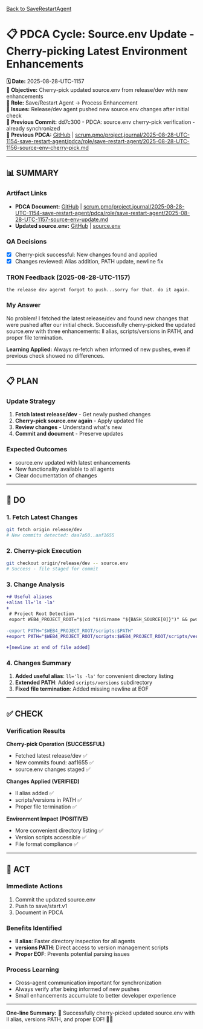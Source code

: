 [Back to SaveRestartAgent](../../../../roles/SaveRestartAgent/)

# 📋 **PDCA Cycle: Source.env Update - Cherry-picking Latest Environment Enhancements**

**🗓️ Date:** 2025-08-28-UTC-1157  
**🎯 Objective:** Cherry-pick updated source.env from release/dev with new enhancements  
**👤 Role:** Save/Restart Agent → Process Enhancement  
**🚨 Issues:** Release/dev agent pushed new source.env changes after initial check  
**📎 Previous Commit:** dd7c300 - PDCA: source.env cherry-pick verification - already synchronized  
**🔗 Previous PDCA:** [GitHub](https://github.com/Cerulean-Circle-GmbH/Web4Articles/blob/save/start.v1/scrum.pmo/project.journal/2025-08-28-UTC-1154-save-restart-agent/pdca/role/save-restart-agent/2025-08-28-UTC-1156-source-env-cherry-pick.md) | [scrum.pmo/project.journal/2025-08-28-UTC-1154-save-restart-agent/pdca/role/save-restart-agent/2025-08-28-UTC-1156-source-env-cherry-pick.md](scrum.pmo/project.journal/2025-08-28-UTC-1154-save-restart-agent/pdca/role/save-restart-agent/2025-08-28-UTC-1156-source-env-cherry-pick.md)

---

## **📊 SUMMARY**

### **Artifact Links**
- **PDCA Document:** [GitHub](https://github.com/Cerulean-Circle-GmbH/Web4Articles/blob/save/start.v1/scrum.pmo/project.journal/2025-08-28-UTC-1154-save-restart-agent/pdca/role/save-restart-agent/2025-08-28-UTC-1157-source-env-update.md) | [scrum.pmo/project.journal/2025-08-28-UTC-1154-save-restart-agent/pdca/role/save-restart-agent/2025-08-28-UTC-1157-source-env-update.md](scrum.pmo/project.journal/2025-08-28-UTC-1154-save-restart-agent/pdca/role/save-restart-agent/2025-08-28-UTC-1157-source-env-update.md)
- **Updated source.env:** [GitHub](https://github.com/Cerulean-Circle-GmbH/Web4Articles/blob/save/start.v1/source.env) | [source.env](source.env)

### **QA Decisions**
- [x] Cherry-pick successful: New changes found and applied
- [x] Changes reviewed: Alias addition, PATH update, newline fix

### **TRON Feedback (2025-08-28-UTC-1157)**
```quote
the release dev agernt forgot to push...sorry for that. do it again.
```

### **My Answer**
No problem! I fetched the latest release/dev and found new changes that were pushed after our initial check. Successfully cherry-picked the updated source.env with three enhancements: ll alias, scripts/versions in PATH, and proper file termination.

**Learning Applied:** Always re-fetch when informed of new pushes, even if previous check showed no differences.

---

## **📋 PLAN**

### **Update Strategy**
1. **Fetch latest release/dev** - Get newly pushed changes
2. **Cherry-pick source.env again** - Apply updated file
3. **Review changes** - Understand what's new
4. **Commit and document** - Preserve updates

### **Expected Outcomes**
- source.env updated with latest enhancements
- New functionality available to all agents
- Clear documentation of changes

---

## **🔧 DO**

### **1. Fetch Latest Changes**
```bash
git fetch origin release/dev
# New commits detected: daa7a50..aaf1655
```

### **2. Cherry-pick Execution**
```bash
git checkout origin/release/dev -- source.env
# Success - file staged for commit
```

### **3. Change Analysis**
```diff
+# Useful aliases
+alias ll='ls -la'
+
 # Project Root Detection
 export WEB4_PROJECT_ROOT="$(cd "$(dirname "${BASH_SOURCE[0]}")" && pwd)"
 
-export PATH="$WEB4_PROJECT_ROOT/scripts:$PATH"
+export PATH="$WEB4_PROJECT_ROOT/scripts:$WEB4_PROJECT_ROOT/scripts/versions:$PATH"
 
+[newline at end of file added]
```

### **4. Changes Summary**
1. **Added useful alias**: `ll='ls -la'` for convenient directory listing
2. **Extended PATH**: Added `scripts/versions` subdirectory
3. **Fixed file termination**: Added missing newline at EOF

---

## **✅ CHECK**

### **Verification Results**

**Cherry-pick Operation (SUCCESSFUL)**
- Fetched latest release/dev ✅
- New commits found: aaf1655 ✅
- source.env changes staged ✅

**Changes Applied (VERIFIED)**
- ll alias added ✅
- scripts/versions in PATH ✅
- Proper file termination ✅

**Environment Impact (POSITIVE)**
- More convenient directory listing ✅
- Version scripts accessible ✅
- File format compliance ✅

---

## **🎯 ACT**

### **Immediate Actions**
1. Commit the updated source.env
2. Push to save/start.v1
3. Document in PDCA

### **Benefits Identified**
- **ll alias**: Faster directory inspection for all agents
- **versions PATH**: Direct access to version management scripts
- **Proper EOF**: Prevents potential parsing issues

### **Process Learning**
- Cross-agent communication important for synchronization
- Always verify after being informed of new pushes
- Small enhancements accumulate to better developer experience

---

**One-line Summary:** 🔄 Successfully cherry-picked updated source.env with ll alias, versions PATH, and proper EOF! 📁✅